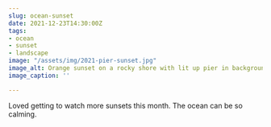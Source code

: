 ```yaml
---
slug: ocean-sunset
date: 2021-12-23T14:30:00Z
tags:
- ocean
- sunset
- landscape
image: "/assets/img/2021-pier-sunset.jpg"
image_alt: Orange sunset on a rocky shore with lit up pier in background.
image_caption: ''

---
```

Loved getting to watch more sunsets this month. The ocean can be so calming.